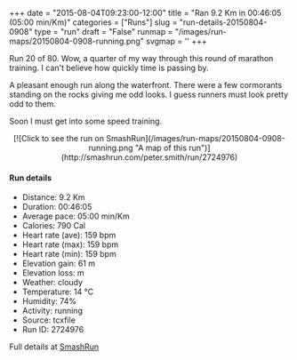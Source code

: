 +++
date = "2015-08-04T09:23:00-12:00"
title = "Ran 9.2 Km in 00:46:05 (05:00 min/Km)"
categories = ["Runs"]
slug = "run-details-20150804-0908"
type = "run"
draft = "False"
runmap = "/images/run-maps/20150804-0908-running.png"
svgmap = '<polyline points="0 54, 0 54, 0 59, 1 59, 2 57, 4 56, 5 56, 11 49, 20 45, 24 47, 26 48, 27 46, 29 44, 29 43, 31 42, 47 43, 51 45, 59 52, 67 55, 75 54, 86 52, 90 49, 97 51, 100 52, 97 51, 89 49, 86 52, 79 53, 73 55, 67 55, 60 52, 50 44, 48 43, 44 42, 42 43, 34 42, 29 43, 27 46, 25 47, 20 45, 16 46, 11 48, 7 53">'
+++

Run 20 of 80. Wow, a quarter of my way through this round of marathon training. I can't believe how quickly time is passing by. 

A pleasant enough run along the waterfront. There were a few cormorants standing on the rocks giving me odd looks. I guess runners must look pretty odd to them.  

Soon I must get into some speed training. 



<!--more-->

<center>
[![Click to see the run on SmashRun](/images/run-maps/20150804-0908-running.png "A map of this run")](http://smashrun.com/peter.smith/run/2724976)
</center>

#### Run details

* Distance: 9.2 Km
* Duration: 00:46:05
* Average pace: 05:00 min/Km
* Calories: 790 Cal
* Heart rate (ave): 159 bpm
* Heart rate (max): 159 bpm
* Heart rate (min): 159 bpm
* Elevation gain: 61 m
* Elevation loss:  m
* Weather: cloudy
* Temperature: 14 &deg;C
* Humidity: 74%
* Activity: running
* Source: tcxfile
* Run ID: 2724976

Full details at [SmashRun](http://smashrun.com/peter.smith/run/2724976)